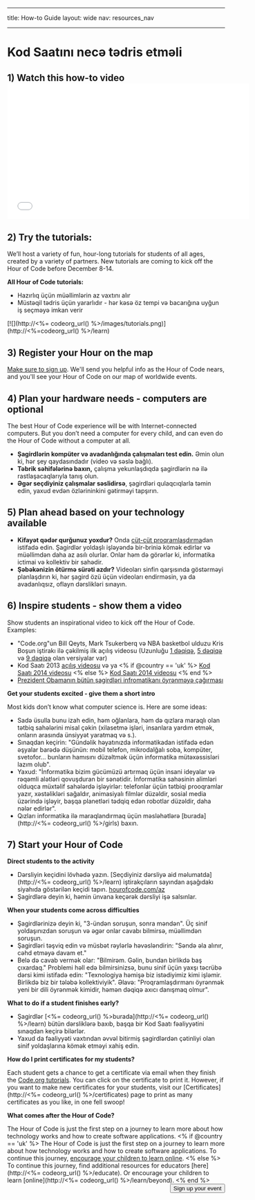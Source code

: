* * *

title: How-to Guide layout: wide nav: resources_nav

* * *

<div class="row">
  <h1 class="col-sm-6">
    Kod Saatını necə tədris etməli
  </h1>
</div>

</div>

## 1) Watch this how-to video <iframe width="560" height="315" src="//www.youtube.com/embed/tQeSke4hIds" frameborder="0" allowfullscreen></iframe>
## 2) Try the tutorials:

We’ll host a variety of fun, hour-long tutorials for students of all ages, created by a variety of partners. New tutorials are coming to kick off the Hour of Code before December 8-14.

**All Hour of Code tutorials:**

  * Hazırlıq üçün müəllimlərin az vaxtını alır
  * Müstəqil tədris üçün yararlıdır - hər kəsə öz tempi və bacarığına uyğun iş seçməyə imkan verir

[![](http://<%= codeorg_url() %>/images/tutorials.png)](http://<%=codeorg_url() %>/learn)

## 3) Register your Hour on the map

[Make sure to sign up](<%= hoc_uri('/') %>). We'll send you helpful info as the Hour of Code nears, and you'll see your Hour of Code on our map of worldwide events.

## 4) Plan your hardware needs - computers are optional

The best Hour of Code experience will be with Internet-connected computers. But you don’t need a computer for every child, and can even do the Hour of Code without a computer at all.

  * **Şagirdlərin kompüter və avadanlığında çalışmaları test edin.** Əmin olun ki, hər şey qaydasındadır (video və səslə bağlı).
  * **Təbrik səhifələrinə baxın,** çalışma yekunlaşdıqda şagirdlərin nə ilə rastlaşacaqlarıyla tanış olun. 
  * **Əgər seçdiyiniz çalışmalar səslidirsə**, şagirdləri qulaqcıqlarla təmin edin, yaxud evdən özlərininkini gətirməyi tapşırın.

## 5) Plan ahead based on your technology available

  * **Kifayət qədər qurğunuz yoxdur?** Onda [cüt-cüt proqramlaşdırma](http://www.ncwit.org/resources/pair-programming-box-power-collaborative-learning)dan istifadə edin. Şagirdlər yoldaşlı işləyəndə bir-briniə kömək edirlər və müəllimdən daha az asılı olurlar. Onlar həm də görərlər ki, informatika ictimai və kollektiv bir sahədir.
  * **Şəbəkənizin ötürmə sürəti azdır?** Videoları sinfin qarşısında göstərməyi planlaşdırın ki, hər şagird özü üçün videoları endirməsin, ya da avadanlıqsız, oflayn dərslikləri sınayın.

## 6) Inspire students - show them a video

Show students an inspirational video to kick off the Hour of Code. Examples:

  * "Code.org"un Bill Qeyts, Mark Tsukerberq və NBA basketbol ulduzu Kris Boşun iştirakı ilə çəkilmiş ilk açılış videosu (Uzunluğu [1 dəqiqə](https://www.youtube.com/watch?v=qYZF6oIZtfc), [5 dəqiqə](https://www.youtube.com/watch?v=nKIu9yen5nc) və [9 dəqiqə](https://www.youtube.com/watch?v=dU1xS07N-FA) olan versiyalar var)
  * Kod Saatı 2013 [açılış videosu](https://www.youtube.com/watch?v=FC5FbmsH4fw) və ya <% if @country == 'uk' %> [Kod Saatı 2014 videosu](https://www.youtube.com/watch?v=96B5-JGA9EQ) <% else %> [Kod Saatı 2014 videosu](https://www.youtube.com/watch?v=rH7AjDMz_dc&index=2&list=PLzdnOPI1iJNe1WmdkMG-Ca8cLQpdEAL7Q) <% end %>
  * [Prezident Obamanın bütün şagirdləri infromatikanı öyrənməyə çağırması](https://www.youtube.com/watch?v=6XvmhE1J9PY)

**Get your students excited - give them a short intro**

Most kids don’t know what computer science is. Here are some ideas:

  * Sadə üsulla bunu izah edin, həm oğlanlara, həm də qızlara maraqlı olan tətbiq sahələrini misal çəkin (xilasetmə işləri, insanlara yardım etmək, onların arasında ünsiyyət yaratmaq və s.).
  * Sınaqdan keçirin: "Gündəlik həyatınızda informatikadan istifadə edən əşyalar barədə düşünün: mobil telefon, mikrodalğalı soba, kompüter, svetofor... bunların hamısını düzəltmək üçün informatika mütəxəssisləri lazım olub".
  * Yaxud: "İnformatika bizim gücümüzü artırmaq üçün insani ideyalar və rəqəmli alətləri qovuşduran bir sənətidir. İnformatika sahəsinin alimləri olduqca müxtəlif sahələrdə işləyirlər: telefonlar üçün tətbiqi prooqramlar yazır, xəstəlikləri sağaldır, animasiyalı filmlər düzəldir, sosial media üzərində işləyir, başqa planetləri tədqiq edən robotlar düzəldir, daha nələr edirlər".
  * Qızları informatika ilə maraqlandırmaq üçün məsləhətlərə [burada](http://<%= codeorg_url() %>/girls) baxın. 

## 7) Start your Hour of Code

**Direct students to the activity**

  * Dərsliyin keçidini lövhədə yazın. [Seçdiyiniz dərsliyə aid məlumatda](http://<%= codeorg_url() %>/learn) iştirakçıların sayından aşağıdakı siyahıda göstərilən keçidi tapın. [hourofcode.com/az](http://hourofcode.com/co)
  * Şagirdlərə deyin ki, həmin ünvana keçərək dərsliyi işə salsınlar.

**When your students come across difficulties**

  * Şagirdlərinizə deyin ki, "3-ündən soruşun, sonra məndən". Üç sinif yoldaşınızdan soruşun və əgər onlar cavabı bilmirsə, müəllimdən soruşun.
  * Şagirdləri təşviq edin və müsbət rəylərlə həvəsləndirin: "Səndə əla alınır, cəhd etməyə davam et."
  * Belə də cavab vermək olar: "Bilmirəm. Gəlin, bundan birlikdə baş çıxardaq." Problemi həll edə bilmirsinizsə, bunu sinif üçün yaxşı təcrübə dərsi kimi istifadə edin: "Texnologiya həmişə biz istədiyimiz kimi işləmir. Birlikdə biz bir tələbə kollektiviyik". Əlavə: "Proqramlaşdırmanı öyrənmək yeni bir dili öyrənmək kimidir, həmən dəqiqə axıcı danışmaq olmur".

**What to do if a student finishes early?**

  * Şagirdlər [<%= codeorg_url() %>burada](http://<%= codeorg_url() %>/learn) bütün dərsliklərə baxıb, başqa bir Kod Saatı fəaliyyətini sınaqdan keçirə bilərlər.
  * Yaxud da fəaliyyəti vaxtından əvvəl bitirmiş şagirdlərdən çətinliyi olan sinif yoldaşlarına kömək etməyi xahiş edin.

**How do I print certificates for my students?**

Each student gets a chance to get a certificate via email when they finish the [Code.org tutorials](http://studio.code.org). You can click on the certificate to print it. However, if you want to make new certificates for your students, visit our [Certificates](http://<%= codeorg_url() %>/certificates) page to print as many certificates as you like, in one fell swoop!

**What comes after the Hour of Code?**

The Hour of Code is just the first step on a journey to learn more about how technology works and how to create software applications. <% if @country == 'uk' %> The Hour of Code is just the first step on a journey to learn more about how technology works and how to create software applications. To continue this journey, [encourage your children to learn online](http://uk.code.org/learn/beyond). <% else %> To continue this journey, find additional resources for educators [here](http://<%= codeorg_url() %>/educate). Or encourage your children to learn [online](http://<%= codeorg_url() %>/learn/beyond). <% end %> <a style="display: block" href="<%= hoc_uri('/#join') %>"><button style="float: right;">Sign up your event</button></a>